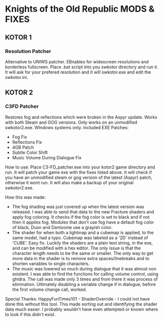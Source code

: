# Knights of the Old Republic MODS & FIXES
## KOTOR 1
### Resolution Patcher
Alternative to UNIWS patcher. EBnables for widescreen resolutions and borderless fullscreen.
Place .bat script into you swkotor directory and run it. It will ask for your prefered resolution and it will swkotor.exe and edit the swkotor.ini.
## KOTOR 2
### C3FD Patcher
Restores fog and reflections which were broken in the Aspyr update. Works with both Steam and GOG versions. Only works on an unmodified swkotor2.exe. WIndows systems only.
Included EXE Patches:
- Fog Fix
- Reflections Fix
- 4GB Patch
- Subtle Color Shift
- Music Volume During Dialogue Fix

How to use: 
Place C3-FD_patcher.exe into your kotor2 game directory and run. It will patch your game exe with the fixes listed above.
It will check if you have an unmodified steam or gog version of the latest (Aspyr) patch, otherwise it wont run.
It will also make a backup of your original swkotor2.exe.

How this was made:
- The fog shading was just covered up when the latest version was released. I was able to send that data to the new Fracture shaders and apply fog coloring. It checks if the fog color is set to black and if not then it applies fog. Modules that don't use fog have a default fog color of black, Duxn and Dantoonie use a grayish color.
- The shader for when both a lightmap and a cubemap is applied, to the same model, had a typo. Cubemap was labeled as a '2D' instead of 'CUBE'. Easy fix.
Luckily the shaders are a plain text string, in the exe, and can be modified with a hex editor. The only issue is that the character length needs to be the same or smaller. The only way to get more data in the shader is to remove extra spaces/linebreaks and to shorten variables to single characters.
- The music was lowered so much during dialogue that it was almost non existent. I was able to find the functions for calling volume control, using ghidra. The call was made only 3 times and from there it was process of elimination. Ultimately disabling a variable change if in dialogue, before the first volume change call, worked.

Special Thanks:
HappyFunTimes101 - ShaderOverride - I could not have done this without this tool. This made sorting out and identifying the shader data much easier. I probably wouldn't have even attempted or known where to look if this didn't exist.
